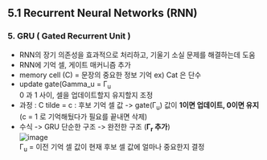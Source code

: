 ## 5.1 Recurrent Neural Networks (RNN)

### 5. GRU ( Gated Recurrent Unit )

- RNN의 장기 의존성을 효과적으로 처리하고, 기울기 소실 문제를 해결하는데 도움
- RNN에 기억 셀, 게이트 매커니즘 추가
- memory cell (C) = 문장의 중요한 정보 기억 ex) Cat 은 단수
- update gate(Gamma_u = Γ<sub>u</sub>  
  0 과 1 사이, 셀을 업데이트할지 유지할지 조정
- 과정 : C tilde = c<sub><t></sub> : 후보 기억 셀 값 -> gate(Γ<sub>u</sub>) 값이 **1이면 업데이트, 0이면 유지**  
  (c<t> = 1 로 기억해뒀다가 필요를 끝내면 삭제)
- 수식 -> GRU 단순한 구조 -> 완전한 구조 (**Γ<sub>r</sub> 추가**)  
  ![image](https://github.com/user-attachments/assets/9d2f7cea-c100-4936-8851-b107dd5fa789)  
  Γ<sub>u</sub> = 이전 기억 셀 값이 현재 후보 셀 값에 얼마나 중요한지 결정

